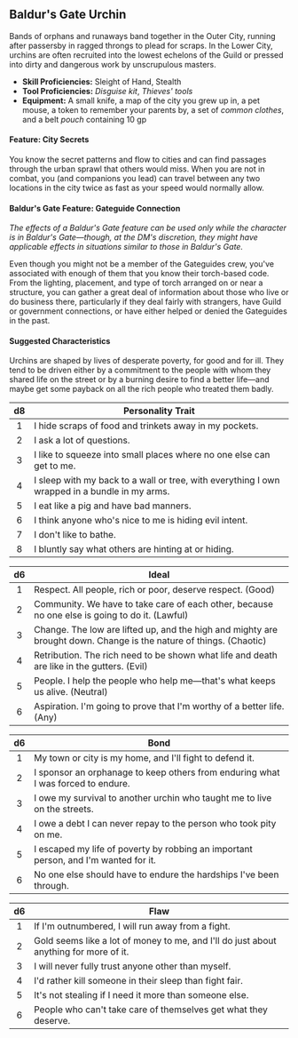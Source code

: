 ## Baldur's Gate Urchin

Bands of orphans and runaways band together in the Outer City, running after passersby in ragged throngs to plead for scraps. In the Lower City, urchins are often recruited into the lowest echelons of the Guild or pressed into dirty and dangerous work by unscrupulous masters.

- **Skill Proficiencies:** Sleight of Hand, Stealth
- **Tool Proficiencies:** *Disguise kit*, *Thieves' tools*
- **Equipment:** A small knife, a map of the city you grew up in, a pet mouse, a token to remember your parents by, a set of *common clothes*, and a belt *pouch* containing 10 gp

#### Feature: City Secrets

You know the secret patterns and flow to cities and can find passages through the urban sprawl that others would miss. When you are not in combat, you (and companions you lead) can travel between any two locations in the city twice as fast as your speed would normally allow.

#### Baldur's Gate Feature: Gateguide Connection

*The effects of a Baldur's Gate feature can be used only while the character is in Baldur's Gate—though, at the DM's discretion, they might have applicable effects in situations similar to those in Baldur's Gate.*

Even though you might not be a member of the Gateguides crew, you've associated with enough of them that you know their torch-based code. From the lighting, placement, and type of torch arranged on or near a structure, you can gather a great deal of information about those who live or do business there, particularly if they deal fairly with strangers, have Guild or government connections, or have either helped or denied the Gateguides in the past.

#### Suggested Characteristics

Urchins are shaped by lives of desperate poverty, for good and for ill. They tend to be driven either by a commitment to the people with whom they shared life on the street or by a burning desire to find a better life—and maybe get some payback on all the rich people who treated them badly.

|  d8 | Personality Trait                                                                             |
|:---:|-----------------------------------------------------------------------------------------------|
|  1  | I hide scraps of food and trinkets away in my pockets.                                        |
|  2  | I ask a lot of questions.                                                                     |
|  3  | I like to squeeze into small places where no one else can get to me.                          |
|  4  | I sleep with my back to a wall or tree, with everything I own wrapped in a bundle in my arms. |
|  5  | I eat like a pig and have bad manners.                                                        |
|  6  | I think anyone who's nice to me is hiding evil intent.                                        |
|  7  | I don't like to bathe.                                                                        |
|  8  | I bluntly say what others are hinting at or hiding.                                           |

|  d6 | Ideal                                                                                                              |
|:---:|--------------------------------------------------------------------------------------------------------------------|
|  1  | Respect. All people, rich or poor, deserve respect. (Good)                                                         |
|  2  | Community. We have to take care of each other, because no one else is going to do it. (Lawful)                     |
|  3  | Change. The low are lifted up, and the high and mighty are brought down. Change is the nature of things. (Chaotic) |
|  4  | Retribution. The rich need to be shown what life and death are like in the gutters. (Evil)                         |
|  5  | People. I help the people who help me—that's what keeps us alive. (Neutral)                                        |
|  6  | Aspiration. I'm going to prove that I'm worthy of a better life. (Any)                                             |

|  d6 | Bond                                                                                |
|:---:|-------------------------------------------------------------------------------------|
|  1  | My town or city is my home, and I'll fight to defend it.                            |
|  2  | I sponsor an orphanage to keep others from enduring what I was forced to endure.    |
|  3  | I owe my survival to another urchin who taught me to live on the streets.           |
|  4  | I owe a debt I can never repay to the person who took pity on me.                   |
|  5  | I escaped my life of poverty by robbing an important person, and I'm wanted for it. |
|  6  | No one else should have to endure the hardships I've been through.                  |

|  d6 | Flaw                                                                                  |
|:---:|---------------------------------------------------------------------------------------|
|  1  | If I'm outnumbered, I will run away from a fight.                                     |
|  2  | Gold seems like a lot of money to me, and I'll do just about anything for more of it. |
|  3  | I will never fully trust anyone other than myself.                                    |
|  4  | I'd rather kill someone in their sleep than fight fair.                               |
|  5  | It's not stealing if I need it more than someone else.                                |
|  6  | People who can't take care of themselves get what they deserve.                       |